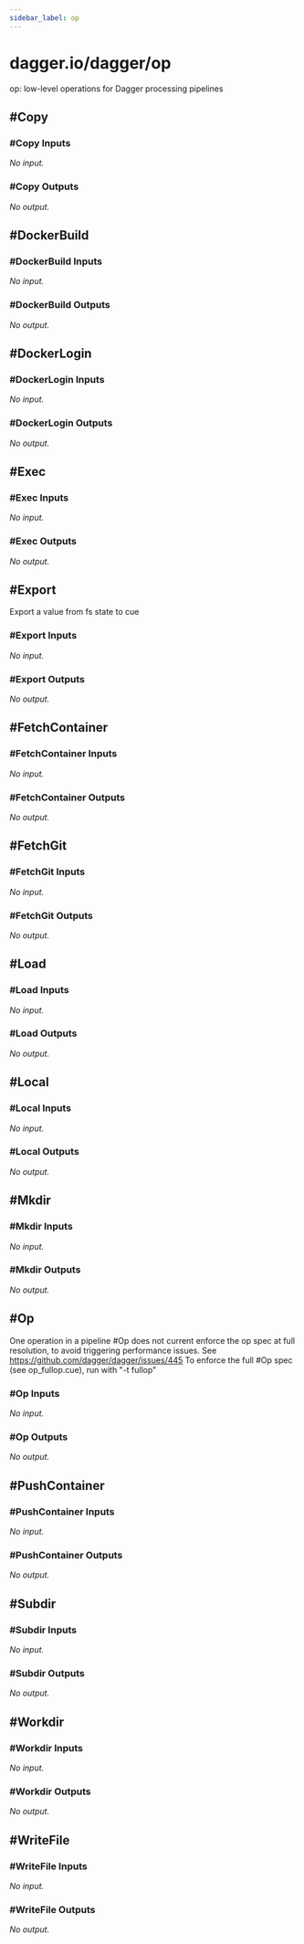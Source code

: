 ```yaml
---
sidebar_label: op
---
```


# dagger.io/dagger/op

op: low-level operations for Dagger processing pipelines

## #Copy

### #Copy Inputs

_No input._

### #Copy Outputs

_No output._

## #DockerBuild

### #DockerBuild Inputs

_No input._

### #DockerBuild Outputs

_No output._

## #DockerLogin

### #DockerLogin Inputs

_No input._

### #DockerLogin Outputs

_No output._

## #Exec

### #Exec Inputs

_No input._

### #Exec Outputs

_No output._

## #Export

Export a value from fs state to cue

### #Export Inputs

_No input._

### #Export Outputs

_No output._

## #FetchContainer

### #FetchContainer Inputs

_No input._

### #FetchContainer Outputs

_No output._

## #FetchGit

### #FetchGit Inputs

_No input._

### #FetchGit Outputs

_No output._

## #Load

### #Load Inputs

_No input._

### #Load Outputs

_No output._

## #Local

### #Local Inputs

_No input._

### #Local Outputs

_No output._

## #Mkdir

### #Mkdir Inputs

_No input._

### #Mkdir Outputs

_No output._

## #Op

One operation in a pipeline #Op does not current enforce the op spec at full resolution, to avoid triggering performance issues. See https://github.com/dagger/dagger/issues/445 To enforce the full #Op spec (see op_fullop.cue), run with "-t fullop"

### #Op Inputs

_No input._

### #Op Outputs

_No output._

## #PushContainer

### #PushContainer Inputs

_No input._

### #PushContainer Outputs

_No output._

## #Subdir

### #Subdir Inputs

_No input._

### #Subdir Outputs

_No output._

## #Workdir

### #Workdir Inputs

_No input._

### #Workdir Outputs

_No output._

## #WriteFile

### #WriteFile Inputs

_No input._

### #WriteFile Outputs

_No output._
